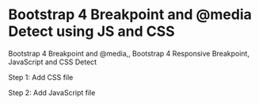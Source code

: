 # Bootstrap 4 Breakpoint and @media Detect using JS and CSS
Bootstrap 4 Breakpoint and @media,, Bootstrap 4 Responsive Breakpoint, JavaScript and CSS Detect

Step 1: Add CSS file 

Step 2: Add JavaScript file
